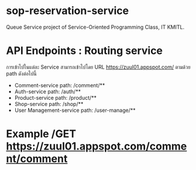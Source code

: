 # sop-reservation-service
Queue Service project of Service-Oriented Programming Class, IT KMITL.

# API Endpoints : Routing service

การเข้าไปในแต่ละ Service สามารถเข้าไปโดย URL https://zuul01.appspot.com/ ตามด้วย path ดังต่อไปนี้

* Comment-service
  path: /comment/**  
* Auth-service
  path: /auth/**
* Product-service
  path: /product/**
* Shop-service
  path: /shop/**
* User Management-service
  path: /user-manage/**
      
# Example /GET https://zuul01.appspot.com/comment/comment 
